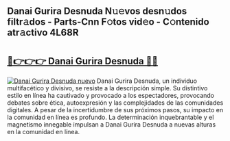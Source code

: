 ## Danai Gurira Desnuda N𝚞𝚎vos desn𝚞dos filtr𝚊dos - Parts-Cnn F𝚘tos vid𝚎o - C𝚘ntenido atr𝚊ctivo 4L68R

# <h2><a href="http://mb6r7p.tromn.icu/?c=Danai+Gurira+Desnuda">🔗👉👉👉 Danai Gurira Desnuda 🔗🔗</a></h2>

[![Danai Gurira Desnuda nuevo](https://i.imgur.com/pEAQMta.gif)](http://mb6r7p.tromn.icu/?c=Danai+Gurira+Desnuda)
Danai Gurira Desnuda, un individuo multifacético y divisivo, se resiste a la descripción simple. Su distintivo estilo en línea ha cautivado y provocado a los espectadores, provocando debates sobre ética, autoexpresión y las complejidades de las comunidades digitales. A pesar de la incertidumbre de sus próximos pasos, su impacto en la comunidad en línea es profundo. La determinación inquebrantable y el magnetismo innegable impulsan a Danai Gurira Desnuda a nuevas alturas en la comunidad en línea.
